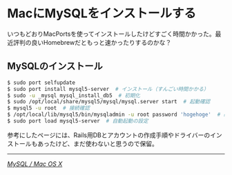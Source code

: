 # MacにMySQLをインストールする

いつもどおりMacPortsを使ってインストールしたけどすごく時間かかった。最近評判の良いHomebrewだともっと速かったりするのかな？

<!-- READMORE -->


## MySQLのインストール

~~~ sh
$ sudo port selfupdate
$ sudo port install mysql5-server  # インストール（すんごい時間かかる）
$ sudo -u _mysql mysql_install_db5  # 初期化
$ sudo /opt/local/share/mysql5/mysql/mysql.server start  # 起動確認
$ mysql5 -u root  # 接続確認
$ /opt/local/lib/mysql5/bin/mysqladmin -u root password 'hogehoge'  # 必要ならrootのパスワードを設定
$ sudo port load mysql5-server  # 自動起動の設定
~~~

参考にしたページには、Rails用DBとアカウントの作成手順やドライバーのインストールもあったけど、まだ使わないと思うので保留。

* * *

<cite>[MySQL / Mac OS X](http://www.pleiades.or.jp/misc/mac/MySQL.html)</cite>
